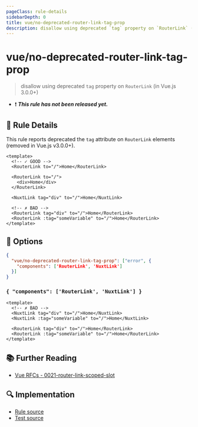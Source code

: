 ```yaml
---
pageClass: rule-details
sidebarDepth: 0
title: vue/no-deprecated-router-link-tag-prop
description: disallow using deprecated `tag` property on `RouterLink` (in Vue.js 3.0.0+)
---
```

# vue/no-deprecated-router-link-tag-prop

> disallow using deprecated `tag` property on `RouterLink` (in Vue.js 3.0.0+)

- :exclamation: <badge text="This rule has not been released yet." vertical="middle" type="error"> ***This rule has not been released yet.*** </badge>

## :book: Rule Details

This rule reports deprecated the `tag` attribute on `RouterLink` elements (removed in Vue.js v3.0.0+).

<eslint-code-block :rules="{'vue/no-deprecated-router-link-tag-prop': ['error']}">

```vue
<template>
  <!-- ✓ GOOD -->
  <RouterLink to="/">Home</RouterLink>

  <RouterLink to="/">
    <div>Home</div>
  </RouterLink>

  <NuxtLink tag="div" to="/">Home</NuxtLink>

  <!-- ✗ BAD -->
  <RouterLink tag="div" to="/">Home</RouterLink>
  <RouterLink :tag="someVariable" to="/">Home</RouterLink>
</template>
```

</eslint-code-block>

## :wrench: Options

```json
{
  "vue/no-deprecated-router-link-tag-prop": ["error", {
    "components": ['RouterLink', 'NuxtLink']
  }]
}
```

### `{ "components": ['RouterLink', 'NuxtLink'] }`

<eslint-code-block :rules="{'vue/no-deprecated-router-link-tag-prop': ['error', {'components': ['RouterLink', 'NuxtLink']}]}">

```vue
<template>
  <!-- ✗ BAD -->
  <NuxtLink tag="div" to="/">Home</NuxtLink>
  <NuxtLink :tag="someVariable" to="/">Home</NuxtLink>

  <RouterLink tag="div" to="/">Home</RouterLink>
  <RouterLink :tag="someVariable" to="/">Home</RouterLink>
</template>
```

</eslint-code-block>

## :books: Further Reading

- [Vue RFCs - 0021-router-link-scoped-slot](https://github.com/vuejs/rfcs/blob/master/active-rfcs/0021-router-link-scoped-slot.md)

## :mag: Implementation

- [Rule source](https://github.com/vuejs/eslint-plugin-vue/blob/master/lib/rules/no-deprecated-router-link-tag-prop.js)
- [Test source](https://github.com/vuejs/eslint-plugin-vue/blob/master/tests/lib/rules/no-deprecated-router-link-tag-prop.js)
